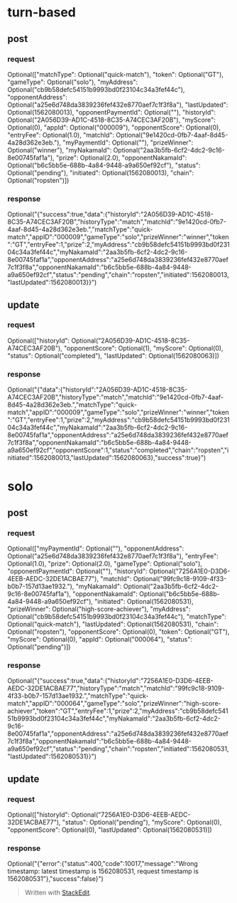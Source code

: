 
# turn-based

## post

### request

Optional(["matchType": Optional("quick-match"), "token": Optional("GT"), "gameType": Optional("solo"), "myAddress": Optional("cb9b58defc54151b9993bd0f23104c34a3fef44c"), "opponentAddress": Optional("a25e6d748da3839236fef432e8770aef7c1f3f8a"), "lastUpdated": Optional(1562080013), "opponentPaymentId": Optional(""), "historyId": Optional("2A056D39-AD1C-4518-8C35-A74CEC3AF20B"), "myScore": Optional(0), "appId": Optional("000009"), "opponentScore": Optional(0), "entryFee": Optional(1.0), "matchId": Optional("9e1420cd-0fb7-4aaf-8d45-4a28d362e3eb."), "myPaymentId": Optional(""), "prizeWinner": Optional("winner"), "myNakamaId": Optional("2aa3b5fb-6cf2-4dc2-9c16-8e00745faf1a"), "prize": Optional(2.0), "opponentNakamaId": Optional("b6c5bb5e-688b-4a84-9448-a9a650ef92cf"), "status": Optional("pending"), "initiated": Optional(1562080013), "chain": Optional("ropsten")])


### response


Optional("{"success":true,"data":{"historyId":"2A056D39-AD1C-4518-8C35-A74CEC3AF20B","historyType":"match","matchId":"9e1420cd-0fb7-4aaf-8d45-4a28d362e3eb.","matchType":"quick-match","appID":"000009","gameType":"solo","prizeWinner":"winner","token":"GT","entryFee":1,"prize":2,"myAddress":"cb9b58defc54151b9993bd0f23104c34a3fef44c","myNakamaId":"2aa3b5fb-6cf2-4dc2-9c16-8e00745faf1a","opponentAddress":"a25e6d748da3839236fef432e8770aef7c1f3f8a","opponentNakamaId":"b6c5bb5e-688b-4a84-9448-a9a650ef92cf","status":"pending","chain":"ropsten","initiated":1562080013,"lastUpdated":1562080013}}")


## update

### request


Optional(["historyId": Optional("2A056D39-AD1C-4518-8C35-A74CEC3AF20B"), "opponentScore": Optional(1), "myScore": Optional(0), "status": Optional("completed"), "lastUpdated": Optional(1562080063)])


### response


Optional("{"data":{"historyId":"2A056D39-AD1C-4518-8C35-A74CEC3AF20B","historyType":"match","matchId":"9e1420cd-0fb7-4aaf-8d45-4a28d362e3eb.","matchType":"quick-match","appID":"000009","gameType":"solo","prizeWinner":"winner","token":"GT","entryFee":1,"prize":2,"myAddress":"cb9b58defc54151b9993bd0f23104c34a3fef44c","myNakamaId":"2aa3b5fb-6cf2-4dc2-9c16-8e00745faf1a","opponentAddress":"a25e6d748da3839236fef432e8770aef7c1f3f8a","opponentNakamaId":"b6c5bb5e-688b-4a84-9448-a9a650ef92cf","opponentScore":1,"status":"completed","chain":"ropsten","initiated":1562080013,"lastUpdated":1562080063},"success":true}")


# solo

## post

### request


Optional(["myPaymentId": Optional(""), "opponentAddress": Optional("a25e6d748da3839236fef432e8770aef7c1f3f8a"), "entryFee": Optional(1.0), "prize": Optional(2.0), "gameType": Optional("solo"), "opponentPaymentId": Optional(""), "historyId": Optional("7256A1E0-D3D6-4EEB-AEDC-32DE1ACBAE77"), "matchId": Optional("99fc9c18-9109-4f33-b0b7-157d13ae1932."), "myNakamaId": Optional("2aa3b5fb-6cf2-4dc2-9c16-8e00745faf1a"), "opponentNakamaId": Optional("b6c5bb5e-688b-4a84-9448-a9a650ef92cf"), "initiated": Optional(1562080531), "prizeWinner": Optional("high-score-achiever"), "myAddress": Optional("cb9b58defc54151b9993bd0f23104c34a3fef44c"), "matchType": Optional("quick-match"), "lastUpdated": Optional(1562080531), "chain": Optional("ropsten"), "opponentScore": Optional(0), "token": Optional("GT"), "myScore": Optional(0), "appId": Optional("000064"), "status": Optional("pending")])


### response


Optional("{"success":true,"data":{"historyId":"7256A1E0-D3D6-4EEB-AEDC-32DE1ACBAE77","historyType":"match","matchId":"99fc9c18-9109-4f33-b0b7-157d13ae1932.","matchType":"quick-match","appID":"000064","gameType":"solo","prizeWinner":"high-score-achiever","token":"GT","entryFee":1,"prize":2,"myAddress":"cb9b58defc54151b9993bd0f23104c34a3fef44c","myNakamaId":"2aa3b5fb-6cf2-4dc2-9c16-8e00745faf1a","opponentAddress":"a25e6d748da3839236fef432e8770aef7c1f3f8a","opponentNakamaId":"b6c5bb5e-688b-4a84-9448-a9a650ef92cf","status":"pending","chain":"ropsten","initiated":1562080531,"lastUpdated":1562080531}}")



## update

### request


Optional(["historyId": Optional("7256A1E0-D3D6-4EEB-AEDC-32DE1ACBAE77"), "status": Optional("pending"), "myScore": Optional(0), "opponentScore": Optional(0), "lastUpdated": Optional(1562080531)])


### response


Optional("{"error":{"status":400,"code":10017,"message":"Wrong timestamp: latest timestamp is 1562080531, request timestamp is 1562080531"},"success":false}")



> Written with [StackEdit](https://stackedit.io/).
<!--stackedit_data:
eyJoaXN0b3J5IjpbLTYxMDg1NTUxNl19
-->